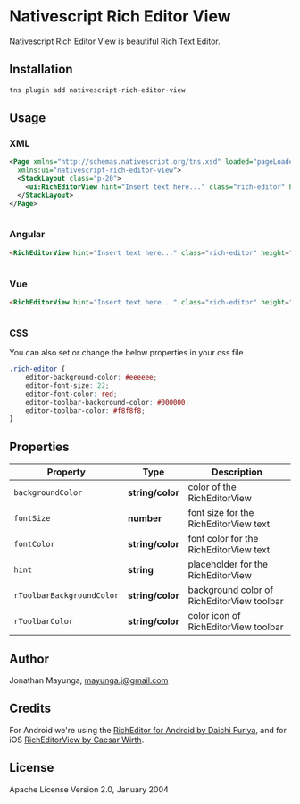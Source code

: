 # Nativescript Rich Editor View

Nativescript Rich Editor View is beautiful Rich Text Editor.

## Installation


```javascript
tns plugin add nativescript-rich-editor-view
```

## Usage

### XML

```xml
<Page xmlns="http://schemas.nativescript.org/tns.xsd" loaded="pageLoaded" class="page"
  xmlns:ui="nativescript-rich-editor-view">
  <StackLayout class="p-20">
    <ui:RichEditorView hint="Insert text here..." class="rich-editor" height="200" />
  </StackLayout>
</Page>
```

```javascript
```

### Angular

<!-- First you need to include the `NativescriptBottomNavigationModule` in your app.module.ts -->

```html
<RichEditorView hint="Insert text here..." class="rich-editor" height="200"></RichEditorView>
```

```typescript
```

### Vue

<!-- First you need to include the `NativescriptBottomNavigationModule` in your app.module.ts -->

```html
<RichEditorView hint="Insert text here..." class="rich-editor" height="200"></RichEditorView>
```

```javascript
```

### CSS

You can also set or change the below properties in your css file

```css
.rich-editor {
    editor-background-color: #eeeeee;
    editor-font-size: 22;
    editor-font-color: red;
    editor-toolbar-background-color: #000000;
    editor-toolbar-color: #f8f8f8;
}
```

## Properties

| Property                 | Type             | Description                                 |
| ------------------------ | ---------------- | ------------------------------------------- |
| `backgroundColor`        | **string/color** | color of the RichEditorView                 |
| `fontSize`               | **number**       | font size for the RichEditorView text       |
| `fontColor`              | **string/color** | font color for the RichEditorView text      |
| `hint`                   | **string**       | placeholder for the RichEditorView          |
| `rToolbarBackgroundColor`| **string/color** | background color of RichEditorView toolbar  |
| `rToolbarColor`          | **string/color** | color icon of RichEditorView toolbar        |

## Author

Jonathan Mayunga, mayunga.j@gmail.com

## Credits

For Android we're using the [RichEditor for Android by Daichi Furiya](https://github.com/wasabeef/richeditor-android),
and for iOS [RichEditorView by Caesar Wirth](https://github.com/cjwirth/RichEditorView).

## License

Apache License Version 2.0, January 2004
